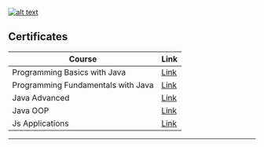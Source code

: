 

[![alt text](https://camo.githubusercontent.com/982926c013b95556197bcba404465ffd3ad5ecdb0cd76ea87e6828348570ed7c/687474703a2f2f696e6e6f766174696f6e73746172746572626f782e62672f77702d636f6e74656e742f75706c6f6164732f323031362f30352f536f6674756e695f6c6f676f5f74726173706172656e742e706e67
)](https://www.example.com)

##  Certificates 



| Course      | Link |
| ----------- | ----------- |
| Programming Basics with Java | [Link](https://softuni.bg/certificates/details/91390/bc3e935d)|
| Programming Fundamentals with Java | [Link](https://softuni.bg/certificates/details/103347/99ad372b)|
| Java Advanced | [Link](https://softuni.bg/certificates/details/108481/65967970)|
| Java OOP | [Link](https://softuni.bg/certificates/details/110648/7f4026e1)|
| Js Applications | [Link](https://softuni.bg/certificates/details/121037/be7a7a1f)|


-----
